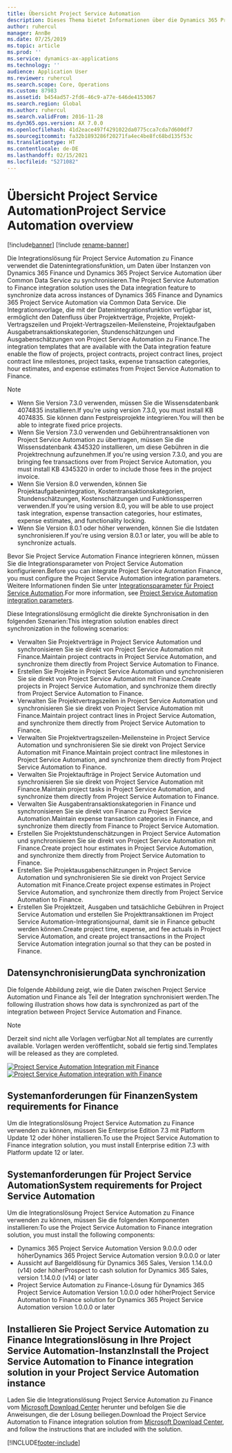 ```yaml
---
title: Übersicht Project Service Automation
description: Dieses Thema bietet Informationen über die Dynamics 365 Project Service Automation zu Dynamics 365 Finance Integrationslösung.
author: ruhercul
manager: AnnBe
ms.date: 07/25/2019
ms.topic: article
ms.prod: ''
ms.service: dynamics-ax-applications
ms.technology: ''
audience: Application User
ms.reviewer: ruhercul
ms.search.scope: Core, Operations
ms.custom: 87983
ms.assetid: b454ad57-2fd6-46c9-a77e-646de4153067
ms.search.region: Global
ms.author: ruhercul
ms.search.validFrom: 2016-11-28
ms.dyn365.ops.version: AX 7.0.0
ms.openlocfilehash: 41d2eace497f4291022da0775cca7cda7d600df7
ms.sourcegitcommit: fa32b1893286f20271fa4ec4be8fc68bd135f53c
ms.translationtype: HT
ms.contentlocale: de-DE
ms.lasthandoff: 02/15/2021
ms.locfileid: "5271082"
---
```

# <a name="project-service-automation-overview"></a><span data-ttu-id="57b19-103">Übersicht Project Service Automation</span><span class="sxs-lookup"><span data-stu-id="57b19-103">Project Service Automation overview</span></span>

[!include[banner](../includes/banner.md)]
[!include [rename-banner](~/includes/cc-data-platform-banner.md)]

<span data-ttu-id="57b19-104">Die Integrationslösung für Project Service Automation zu Finance verwendet die Datenintegrationsfunktion, um Daten über Instanzen von Dynamics 365 Finance und Dynamics 365 Project Service Automation über Common Data Service zu synchronisieren.</span><span class="sxs-lookup"><span data-stu-id="57b19-104">The Project Service Automation to Finance integration solution uses the Data integration feature to synchronize data across instances of Dynamics 365 Finance and Dynamics 365 Project Service Automation via Common Data Service.</span></span> <span data-ttu-id="57b19-105">Die Integrationsvorlage, die mit der Datenintegrationsfunktion verfügbar ist, ermöglicht den Datenfluss über Projektverträge, Projekte, Projekt-Vertragszeilen und Projekt-Vertragszeilen-Meilensteine, Projektaufgaben Ausgabetransaktionskategorien, Stundenschätzungen und Ausgabenschätzungen von Project Service Automation zu Finance.</span><span class="sxs-lookup"><span data-stu-id="57b19-105">The integration templates that are available with the Data integration feature enable the flow of projects, project contracts, project contract lines, project contract line milestones, project tasks, expense transaction categories, hour estimates, and expense estimates from Project Service Automation to Finance.</span></span>

> [!NOTE]
> - <span data-ttu-id="57b19-106">Wenn Sie Version 7.3.0 verwenden, müssen Sie die Wissensdatenbank 4074835 installieren.</span><span class="sxs-lookup"><span data-stu-id="57b19-106">If you're using version 7.3.0, you must install KB 4074835.</span></span> <span data-ttu-id="57b19-107">Sie können dann Festpreisprojekte integrieren.</span><span class="sxs-lookup"><span data-stu-id="57b19-107">You will then be able to integrate fixed price projects.</span></span>
> - <span data-ttu-id="57b19-108">Wenn Sie Version 7.3.0 verwenden und Gebührentransaktionen von Project Service Automation zu übertragen, müssen Sie die Wissensdatenbank 4345320 installieren, um diese Gebühren in die Projektrechnung aufzunehmen.</span><span class="sxs-lookup"><span data-stu-id="57b19-108">If you're using version 7.3.0, and you are bringing fee transactions over from Project Service Automation, you must install KB 4345320 in order to include those fees in the project invoice.</span></span>
> - <span data-ttu-id="57b19-109">Wenn Sie Version 8.0 verwenden, können Sie Projektaufgabenintegration, Kostentransaktionskategorien, Stundenschätzungen, Kostenschätzungen und Funktionssperren verwenden.</span><span class="sxs-lookup"><span data-stu-id="57b19-109">If you're using version 8.0, you will be able to use project task integration, expense transaction categories, hour estimates, expense estimates, and functionality locking.</span></span>
> - <span data-ttu-id="57b19-110">Wenn Sie Version 8.0.1 oder höher verwenden, können Sie die Istdaten synchronisieren.</span><span class="sxs-lookup"><span data-stu-id="57b19-110">If you're using version 8.0.1 or later, you will be able to synchronize actuals.</span></span>

<span data-ttu-id="57b19-111">Bevor Sie Project Service Automation Finance integrieren können, müssen Sie die Integrationsparameter von Project Service Automation konfigurieren.</span><span class="sxs-lookup"><span data-stu-id="57b19-111">Before you can integrate Project Service Automation Finance, you must configure the Project Service Automation integration parameters.</span></span> <span data-ttu-id="57b19-112">Weitere Informationen finden Sie unter [Integrationsparameter für Project Service Automation](PSA-parameters.md).</span><span class="sxs-lookup"><span data-stu-id="57b19-112">For more information, see [Project Service Automation integration parameters](PSA-parameters.md).</span></span>

<span data-ttu-id="57b19-113">Diese Integrationslösung ermöglicht die direkte Synchronisation in den folgenden Szenarien:</span><span class="sxs-lookup"><span data-stu-id="57b19-113">This integration solution enables direct synchronization in the following scenarios:</span></span>

- <span data-ttu-id="57b19-114">Verwalten Sie Projektverträge in Project Service Automation und synchronisieren Sie sie direkt von Project Service Automation mit Finance.</span><span class="sxs-lookup"><span data-stu-id="57b19-114">Maintain project contracts in Project Service Automation, and synchronize them directly from Project Service Automation to Finance.</span></span>
- <span data-ttu-id="57b19-115">Erstellen Sie Projekte in Project Service Automation und synchronisieren Sie sie direkt von Project Service Automation mit Finance.</span><span class="sxs-lookup"><span data-stu-id="57b19-115">Create projects in Project Service Automation, and synchronize them directly from Project Service Automation to Finance.</span></span>
- <span data-ttu-id="57b19-116">Verwalten Sie Projektvertragszeilen in Project Service Automation und synchronisieren Sie sie direkt von Project Service Automation mit Finance.</span><span class="sxs-lookup"><span data-stu-id="57b19-116">Maintain project contract lines in Project Service Automation, and synchronize them directly from Project Service Automation to Finance.</span></span>
- <span data-ttu-id="57b19-117">Verwalten Sie Projektvertragszeilen-Meilensteine in Project Service Automation und synchronisieren Sie sie direkt von Project Service Automation mit Finance.</span><span class="sxs-lookup"><span data-stu-id="57b19-117">Maintain project contract line milestones in Project Service Automation, and synchronize them directly from Project Service Automation to Finance.</span></span>
- <span data-ttu-id="57b19-118">Verwalten Sie Projektaufträge in Project Service Automation und synchronisieren Sie sie direkt von Project Service Automation mit Finance.</span><span class="sxs-lookup"><span data-stu-id="57b19-118">Maintain project tasks in Project Service Automation, and synchronize them directly from Project Service Automation to Finance.</span></span>
- <span data-ttu-id="57b19-119">Verwalten Sie Ausgabentransaktionskategorien in Finance und synchronisieren Sie sie direkt von Finance zu Project Service Automation.</span><span class="sxs-lookup"><span data-stu-id="57b19-119">Maintain expense transaction categories in Finance, and synchronize them directly from Finance to Project Service Automation.</span></span>
- <span data-ttu-id="57b19-120">Erstellen Sie Projektstundenschätzungen in Project Service Automation und synchronisieren Sie sie direkt von Project Service Automation mit Finance.</span><span class="sxs-lookup"><span data-stu-id="57b19-120">Create project hour estimates in Project Service Automation, and synchronize them directly from Project Service Automation to Finance.</span></span>
- <span data-ttu-id="57b19-121">Erstellen Sie Projektausgabenschätzungen in Project Service Automation und synchronisieren Sie sie direkt von Project Service Automation mit Finance.</span><span class="sxs-lookup"><span data-stu-id="57b19-121">Create project expense estimates in Project Service Automation, and synchronize them directly from Project Service Automation to Finance.</span></span>
- <span data-ttu-id="57b19-122">Erstellen Sie Projektzeit, Ausgaben und tatsächliche Gebühren in Project Service Automation und erstellen Sie Projekttransaktionen im Project Service Automation-Integrationsjournal, damit sie in Finance gebucht werden können.</span><span class="sxs-lookup"><span data-stu-id="57b19-122">Create project time, expense, and fee actuals in Project Service Automation, and create project transactions in the Project Service Automation integration journal so that they can be posted in Finance.</span></span>

## <a name="data-synchronization"></a><span data-ttu-id="57b19-123">Datensynchronisierung</span><span class="sxs-lookup"><span data-stu-id="57b19-123">Data synchronization</span></span>

<span data-ttu-id="57b19-124">Die folgende Abbildung zeigt, wie die Daten zwischen Project Service Automation und Finance als Teil der Integration synchronisiert werden.</span><span class="sxs-lookup"><span data-stu-id="57b19-124">The following illustration shows how data is synchronized as part of the integration between Project Service Automation and Finance.</span></span>

> [!NOTE]
> <span data-ttu-id="57b19-125">Derzeit sind nicht alle Vorlagen verfügbar.</span><span class="sxs-lookup"><span data-stu-id="57b19-125">Not all templates are currently available.</span></span> <span data-ttu-id="57b19-126">Vorlagen werden veröffentlicht, sobald sie fertig sind.</span><span class="sxs-lookup"><span data-stu-id="57b19-126">Templates will be released as they are completed.</span></span>

<span data-ttu-id="57b19-127">[![Project Service Automation Integration mit Finance](./media/PSA-integration.png)](./media/PSA-integration.png)</span><span class="sxs-lookup"><span data-stu-id="57b19-127">[![Project Service Automation integration with Finance](./media/PSA-integration.png)](./media/PSA-integration.png)</span></span>

## <a name="system-requirements-for-finance"></a><span data-ttu-id="57b19-128">Systemanforderungen für Finanzen</span><span class="sxs-lookup"><span data-stu-id="57b19-128">System requirements for Finance</span></span>

<span data-ttu-id="57b19-129">Um die Integrationslösung Project Service Automation zu Finance verwenden zu können, müssen Sie Enterprise Edition 7.3 mit Platform Update 12 oder höher installieren.</span><span class="sxs-lookup"><span data-stu-id="57b19-129">To use the Project Service Automation to Finance integration solution, you must install Enterprise edition 7.3 with Platform update 12 or later.</span></span>

## <a name="system-requirements-for-project-service-automation"></a><span data-ttu-id="57b19-130">Systemanforderungen für Project Service Automation</span><span class="sxs-lookup"><span data-stu-id="57b19-130">System requirements for Project Service Automation</span></span>

<span data-ttu-id="57b19-131">Um die Integrationslösung Project Service Automation zu Finance verwenden zu können, müssen Sie die folgenden Komponenten installieren:</span><span class="sxs-lookup"><span data-stu-id="57b19-131">To use the Project Service Automation to Finance integration solution, you must install the following components:</span></span>

- <span data-ttu-id="57b19-132">Dynamics 365 Project Service Automation Version 9.0.0.0 oder höher</span><span class="sxs-lookup"><span data-stu-id="57b19-132">Dynamics 365 Project Service Automation version 9.0.0.0 or later</span></span>
- <span data-ttu-id="57b19-133">Aussicht auf Bargeldlösung für Dynamics 365 Sales, Version 1.14.0.0 (v14) oder höher</span><span class="sxs-lookup"><span data-stu-id="57b19-133">Prospect to cash solution for Dynamics 365 Sales, version 1.14.0.0 (v14) or later</span></span>
- <span data-ttu-id="57b19-134">Project Service Automation zu Finance-Lösung für Dynamics 365 Project Service Automation Version 1.0.0.0 oder höher</span><span class="sxs-lookup"><span data-stu-id="57b19-134">Project Service Automation to Finance solution for Dynamics 365 Project Service Automation version 1.0.0.0 or later</span></span>

## <a name="install-the-project-service-automation-to-finance-integration-solution-in-your-project-service-automation-instance"></a><span data-ttu-id="57b19-135">Installieren Sie Project Service Automation zu Finance Integrationslösung in Ihre Project Service Automation-Instanz</span><span class="sxs-lookup"><span data-stu-id="57b19-135">Install the Project Service Automation to Finance integration solution in your Project Service Automation instance</span></span>

<span data-ttu-id="57b19-136">Laden Sie die Integrationslösung Project Service Automation zu Finance vom [Microsoft Download Center](https://www.microsoft.com/download/details.aspx?id=57016) herunter und befolgen Sie die Anweisungen, die der Lösung beiliegen.</span><span class="sxs-lookup"><span data-stu-id="57b19-136">Download the Project Service Automation to Finance integration solution from [Microsoft Download Center](https://www.microsoft.com/download/details.aspx?id=57016), and follow the instructions that are included with the solution.</span></span>


[!INCLUDE[footer-include](../includes/footer-banner.md)]